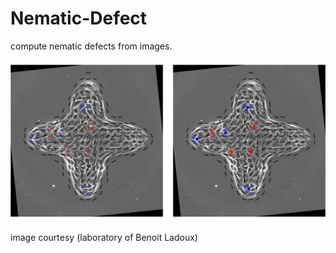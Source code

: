 # Nematic-Defect
compute nematic defects from images. 

![alt-text](https://github.com/alihashmiii/Nematic-Defect/blob/main/readMe/nematic%20defects.jpg)


image courtesy (laboratory of Benoit Ladoux)
